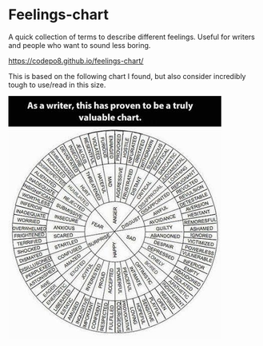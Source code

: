 # Feelings-chart

A quick collection of terms to describe different feelings. Useful for writers and people who want to sound less boring.

https://codepo8.github.io/feelings-chart/

This is based on the following chart I found, but also consider incredibly tough to use/read in this size.

![emotions chart](/chart.jpg)


